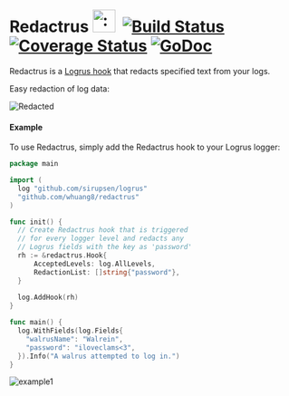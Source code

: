 # Redactrus <img src="http://i.imgur.com/nHsZvo9.png" width="40" height="40" alt=":walrus:" class="emoji" title=":walrus:"/>&nbsp; [![Build Status](https://travis-ci.org/whuang8/redactrus.svg?branch=master)](https://travis-ci.org/whuang8/redactrus)&nbsp;[![Coverage Status](https://coveralls.io/repos/github/whuang8/redactrus/badge.svg)](https://coveralls.io/github/whuang8/redactrus)&nbsp;[![GoDoc](https://godoc.org/github.com/whuang8/redactrus?status.svg)](https://godoc.org/github.com/whuang8/redactrus)

Redactrus is a [Logrus hook](https://github.com/sirupsen/logrus#hooks) that redacts specified text from your logs.

Easy redaction of log data:

![Redacted](https://i.imgur.com/7bWHxKq.png)

#### Example

To use Redactrus, simply add the Redactrus hook to your Logrus logger:

```go
package main

import (
  log "github.com/sirupsen/logrus"
  "github.com/whuang8/redactrus"
)

func init() {
  // Create Redactrus hook that is triggered
  // for every logger level and redacts any
  // Logrus fields with the key as 'password'
  rh := &redactrus.Hook{
      AcceptedLevels: log.AllLevels,
      RedactionList: []string{"password"},
  }
  
  log.AddHook(rh)
}

func main() {
  log.WithFields(log.Fields{
    "walrusName": "Walrein",
    "password": "iloveclams<3",
  }).Info("A walrus attempted to log in.")
}
```

![example1](https://i.imgur.com/4LwOMr2.png)
